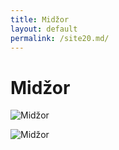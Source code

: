 ```yaml
---
title: Midžor
layout: default
permalink: /site20.md/
---
```

Midžor
===================================================================


![Midžor](https://13thandilic.weebly.com/uploads/4/3/0/5/43059267/img-7180_orig.jpg)

![Midžor](https://www.summitpost.org/images/original/980003.JPG)